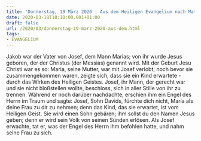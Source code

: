 ```yaml
---
title: 'Donnerstag, 19 März 2020 : Aus dem Heiligen Evangelium nach Matthäus - Mt 1,16.18-21.24a.'
date: 2020-03-18T18:10:00.001+01:00
draft: false
url: /2020/03/donnerstag-19-marz-2020-aus-dem.html
tags: 
- EVANGELIUM
---
```


Jakob war der Vater von Josef, dem Mann Marias; von ihr wurde Jesus geboren, der der Christus (der Messias) genannt wird. Mit der Geburt Jesu Christi war es so: Maria, seine Mutter, war mit Josef verlobt; noch bevor sie zusammengekommen waren, zeigte sich, dass sie ein Kind erwartete - durch das Wirken des Heiligen Geistes. Josef, ihr Mann, der gerecht war und sie nicht bloßstellen wollte, beschloss, sich in aller Stille von ihr zu trennen. Während er noch darüber nachdachte, erschien ihm ein Engel des Herrn im Traum und sagte: Josef, Sohn Davids, fürchte dich nicht, Maria als deine Frau zu dir zu nehmen; denn das Kind, das sie erwartet, ist vom Heiligen Geist. Sie wird einen Sohn gebären; ihm sollst du den Namen Jesus geben; denn er wird sein Volk von seinen Sünden erlösen. Als Josef erwachte, tat er, was der Engel des Herrn ihm befohlen hatte, und nahm seine Frau zu sich.